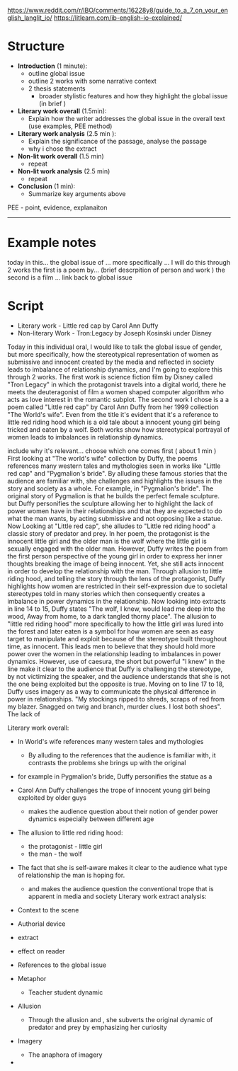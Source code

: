 https://www.reddit.com/r/IBO/comments/16228y8/guide_to_a_7_on_your_english_langlit_io/
https://litlearn.com/ib-english-io-explained/
# Structure
- **Introduction** (1 minute): 
	- outline global issue
	- outline 2 works with some narrative context
	- 2 thesis statements
		- broader stylistic features and how they highlight the global issue (in brief )
- **Literary work overall** (1.5min):
	- Explain how the writer addresses the global issue in the overall text (use examples, PEE method)
- **Literary work analysis** (2.5 min ):
	- Explain the significance of the passage, analyse the passage
	- why i chose the extract
- **Non-lit work overall** (1.5 min)
	- repeat
- **Non-lit work analysis** (2.5 min)
	- repeat
- **Conclusion** (1 min):
	- Summarize key arguments above

PEE - point, evidence, explanaiton

---
# Example notes
today in this...
the global issue of ... more specifically   ...
I will do this through 2 works 
the first is a poem by...  (brief descrpition of person and work ) the second is a film ...
link back to global issue

# Script
- Literary work - Little red cap by Carol Ann Duffy
- Non-literary Work - Tron:Legacy by Joseph Kosinski under Disney

Today in this individual oral, I would like to talk the global issue of gender, but more specifically, how the stereotypical representation of women as submissive and innocent created by the media and reflected in society leads to imbalance of relationship dynamics, and I'm going to explore this through 2 works. 
The first work is science fiction film by Disney called "Tron Legacy" in which the protagonist travels into a digital world, there he meets the deuteragonist of film a women shaped computer algorithm who acts as love interest in the romantic subplot. 
The second work I chose is a a poem called "Little red cap" by Carol Ann Duffy from her 1999 collection  "The World's wife". Even from the title it's evident that it's a reference to little red riding hood which is a old tale about a innocent young girl being tricked and eaten by a wolf. 
Both works show how stereotypical portrayal of women leads to imbalances in relationship dynamics. 

include why it's relevant...
choose which one comes first
( about 1 min )
First looking at "The world's wife" collection by Duffy, the poems references many western tales and mythologies seen in works like "Little red cap" and "Pygmalion's bride". By alluding these famous stories that the audience are familiar with, she challenges and highlights the issues in the story and society as a whole. For example, in "Pygmalion's bride". The original story of Pygmalion is that he builds the perfect female sculpture. but Duffy personifies the sculpture allowing her to highlight the lack of power women have in their relationships and that they are expected to do what the man wants, by acting submissive and not opposing like a statue. Now Looking at "Little red cap", she alludes to "Little red riding hood" a classic story of predator and prey. In her poem, the protagonist is the innocent little girl and the older man is the wolf where the little girl is sexually engaged with the older man. However, Duffy writes the poem from the first person perspective of the young girl in order to express her inner thoughts breaking the image of being innocent.  Yet, she still acts innocent in order to develop the relationship with the man. 
Through allusion to little riding hood, and telling the story through the lens of the protagonist, Duffy highlights how women are restricted in their self-expression due to societal stereotypes told in many stories which then consequently creates a imbalance in power dynamics in the relationship.
Now looking into extracts in line 14 to 15, Duffy states "The wolf, I knew, would lead me deep into the wood, Away from home, to a dark tangled thorny place". The allusion to "little red riding hood" more specifically to how the little girl was lured into the forest and later eaten is a symbol for how women are seen as easy target to manipulate and exploit because of the stereotype built throughout time, as innocent. This leads men to believe that they should hold more power over the women in the relationship leading to imbalances in power dynamics. However, use of caesura, the short but powerful "I knew" in the line make it clear to the audience that Duffy is challenging the stereotype, by not victimizing the speaker, and the audience understands that she is not the one being exploited but the opposite is true. 
Moving on to line 17 to 18, Duffy uses imagery as a way to communicate the physical difference in power in relationships. "My stockings ripped to shreds, scraps of red from my blazer. Snagged on twig and branch, murder clues. I lost both shoes".  The lack of 





Literary work overall:
- In World's wife references many western tales and mythologies 
	- By alluding to the references that the audience is familiar with, it contrasts the problems she brings up with the original 
- for example in Pygmalion's bride, Duffy personifies the statue as a 
- Carol Ann Duffy challenges the trope of innocent young girl being exploited by older guys 
	- makes the audience question about their notion of gender power dynamics especially between different age
- The allusion to little red riding hood:
	- the protagonist - little girl
	- the man - the wolf 
- The fact that she is self-aware makes it clear to the audience what type of relationship the man is hoping for.
	- and makes the audience question the conventional trope that is apparent in media and society
Literary work extract analysis:
- Context to the scene
- Authorial device
- extract
- effect on reader 
- References to the global issue

- Metaphor
	- Teacher student dynamic
- Allusion
	- Through the allusion and , she subverts the original dynamic of predator and prey by emphasizing her curiosity
- Imagery
	- The anaphora of imagery

- 



